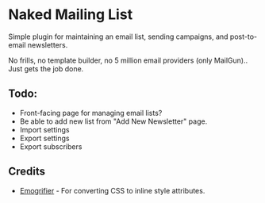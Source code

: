 # Naked Mailing List

Simple plugin for maintaining an email list, sending campaigns, and post-to-email newsletters.

No frills, no template builder, no 5 million email providers (only MailGun).. Just gets the job done.

## Todo:

- Front-facing page for managing email lists?
- Be able to add new list from "Add New Newsletter" page.
- Import settings
- Export settings
- Export subscribers

## Credits

- [Emogrifier](https://github.com/jjriv/emogrifier) - For converting CSS to inline style attributes.